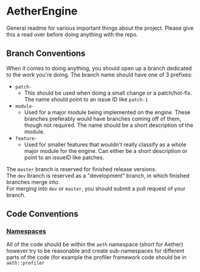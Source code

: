 
# AetherEngine
General readme for various important things about the project.
Please give this a read over before doing anything with the repo.
## Branch Conventions
When it comes to doing anything, you should open up a branch dedicated to the work you're doing.
The branch name should have one of 3 prefixes:
* `patch-`
	* This should be used when doing a small change or a patch/hot-fix. The name should point to an issue ID like `patch-1`
* `module-`
	* Used for a major module being implemented on the engine. These branches preferably would have branches coming off of them, though not required. The name should be a short description of the module.
* `feature-`
	* Used for smaller features that wouldn't really classify as a whole major module for the engine. Can either be a short description or point to an issueID like patches.

The `master` branch is reserved for finished release versions.</br>
The `dev` branch is reserved as a "development" branch, in which finished branches merge into.</br>
For merging into `dev` or `master`, you should submit a pull request of your branch.

## Code Conventions
### <ins>Namespaces
All of the code should be within the `aeth` namespace (short for Aether) however try to be reasonable and create sub-namespaces for different parts of the code (for example the profiler framework code should be in `aeth::profiler`
